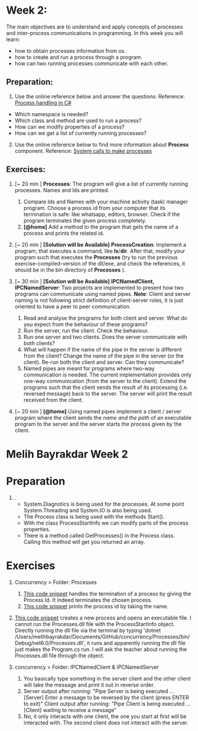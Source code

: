 # Week 2:

The main objectives are to understand and apply concepts of processes and inter-process communications in programming. In this week you will learn:
- how to obtain processes information from os.
- how to create and run a process through a program.
- how can two running processes communicate with each other.

## Preparation:
1. Use the online reference below and answer the questions:
Reference: [Process handling in C#](https://www.dotnetperls.com/process)
- Which namespace is needed?
- Which class and method are used to run a process?
- How can we modify properties of a process?
- How can we get a list of currently running processes?
2. Use the online reference below to find more information about **Process** component.
Reference: [System calls to make processes](https://learn.microsoft.com/en-us/dotnet/api/system.diagnostics.process?view=net-6.0)

## Exercises:

1. [~ 20 min ] **Processes**: The program will give a list of currently running processes. Names and Ids are printed. 
	1. Compare Ids and Names with your machine activity (task) manager program. Choose a process id from your computer that its termination is safe: like whatsapp, editors, browser. Check if the program terminates the given process completely.
	2. **[@home]** Add a method to the program that gets the name of a process and prints the related id.
2. [~ 20 min ] **[Solution will be Available]** **ProcessCreation**: Implement a program, that executes a command, like **ls**/**dir**.
After that, modify your program such that executes the **Processes** (try to run the previous exercise-compiled-version of the dll/exe, and check the references, it should be in the bin directory of **Processes** ).

3. [~ 30 min ] **[Solution will be Available]** **IPCNamedClient, IPCNamedServer**: Two projects are implemented to present how two programs can communicate using named pipes.
**Note**: Client and server naming is not following strict definition of client-server roles, it is just oriented to have a peer to peer communication.
	1. Read and analyse the programs for both client and server. What do you expect from the behaviour of these programs?
	2. Run the server, run the client. Check the behaviour.
	3. Run one server and two clients. Does the server communicate with both clients?
	4. What will happen if the name of the pipe in the server is different from the client? Change the name of the pipe in the server (or the client). Re-run both the client and server. Can they communicate? 
	5. Named pipes are meant for programs where two-way communication is needed. The current implementation provides only one-way communication (from the server to the client). Extend the programs such that the client sends the result of its processing (i.e. reversed message) back to the server. The server will print the result received from the client.
<!-- Solution: Is available. -->

4.  [~ 20 min ] **[@home]** Using named pipes implement a client / server program where the client sends the *name and the path* of an executable program to the server and the server starts the process given by the client.

<!-- (Optional) Read this tutorial and practice an example about AnonymousPipes: https://ingeno.io/2016/09/c-anonymous-pipes-for-interprocess-communication/  -->


# Melih Bayrakdar Week 2

# Preparation
1.  .
    -	System.Diagnotics is being used for the processes. At some point System.Threading and System.IO is also being used.
    -	The Process class is being used with the methods Start().
	-	With the class ProcessStartInfo we can modify parts of the process properties.
	-	There is a method called GetProcesses() in the Process class. Calling this method will get you returned an array.

# Exercises
1.	Concurrency > Folder: Processes
	1.	[This code snippet](processterminate.png) handles the termination of a process by giving the Process Id. It indeed terminates the chosen process.
	2.	[This code snippet](processprintid.png) prints the process id by taking the name.

2. 	[This code snippet](processcreation.png) creates a new process and opens an executable file.
	I cannot run the Processes.dll file with the ProcessStartInfo object. Directly running the dll file via the terminal by typing 'dotnet /Users/melihbayrakdar/Documents/GitHub/concurrency/Processes/bin/Debug/net6.0/Processes.dll', it runs and apparently running the dll file just makes the Program.cs run. I will ask the teacher about running the Processes.dll file through the object.

3.	concurrency > Folder: IPCNamedClient & IPCNamedServer
	1. 	You basically type something in the server client and the other client will take the message and print it out in reverse order.
	2. 	Server output after running: 	"Pipe Server is being executed ...
										[Server] Enter a message to be reversed by the client (press ENTER to exit)"
		Client output after running: 	"Pipe Client is being executed ...
										[Client] waiting to receive a message"
	3.	No, it only interacts with one client, the one you start at first will be interacted with. The second client does not interact with the server.
	
